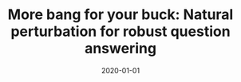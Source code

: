---
title: "More bang for your buck: Natural perturbation for robust question answering"
collection: publications
permalink: /publication/2020-01-01-More-bang-for-your-buck-Natural-perturbation-for-robust-question-answering
date: 2020-01-01
venue: 'Proceedings of the 2020 Conference on Empirical Methods in Natural Language Processing (EMNLP)'
---